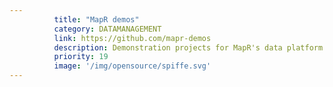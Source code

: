 ```yaml
---
          title: "MapR demos"
          category: DATAMANAGEMENT
          link: https://github.com/mapr-demos
          description: Demonstration projects for MapR's data platform.
          priority: 19
          image: '/img/opensource/spiffe.svg'
---
```

          
